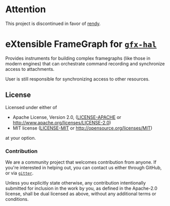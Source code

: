 # Attention

This project is discontinued in favor of [rendy](https://github.com/omni-viral/rendy).

# eXtensible FrameGraph for [`gfx-hal`](https://github.com/gfx-rs/gfx/)

Provides instruments for building complex framegraphs (like those in modern engines) that can orchestrate
command recording and synchronize access to attachments.

User is still responsible for synchronizing access to other resources.

## License

Licensed under either of

 * Apache License, Version 2.0, ([LICENSE-APACHE](LICENSE-APACHE) or http://www.apache.org/licenses/LICENSE-2.0)
 * MIT license ([LICENSE-MIT](LICENSE-MIT) or http://opensource.org/licenses/MIT)

at your option.

### Contribution

We are a community project that welcomes contribution from anyone. If you're interested in helping out, you can contact
us either through GitHub, or via [`gitter`](https://gitter.im/gfx-rs/gfx).

Unless you explicitly state otherwise, any contribution intentionally submitted
for inclusion in the work by you, as defined in the Apache-2.0 license, shall be dual licensed as above, without any
additional terms or conditions.
